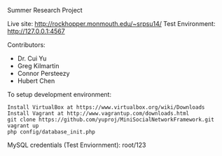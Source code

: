 Summer Research Project

Live site: http://rockhopper.monmouth.edu/~srpsu14/
Test Environment: http://127.0.0.1:4567

Contributors: 
* Dr. Cui Yu
* Greg Kilmartin
* Connor Persteezy
* Hubert Chen

To setup development environment:

	Install VirtualBox at https://www.virtualbox.org/wiki/Downloads	
	Install Vagrant at http://www.vagrantup.com/downloads.html
	git clone https://github.com/yuproj/MiniSocialNetworkFramework.git
	vagrant up
	php config/database_init.php
	
MySQL credentials (Test Enviornment): root/123
